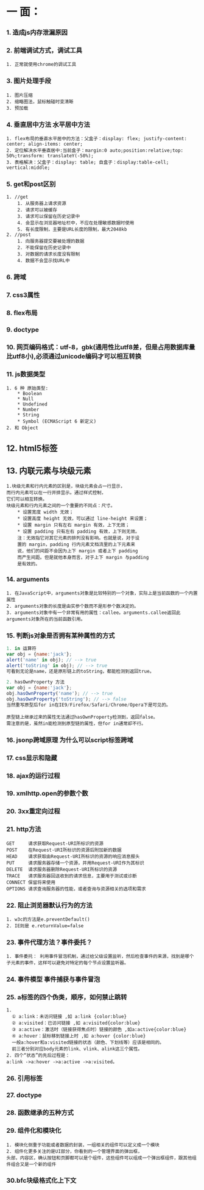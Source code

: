 # 一 面：
### 1. 造成js内存泄漏原因
### 2. 前端调试方式，调试工具
    1. 正常就使用chrome的调试工具

### 3. 图片处理手段
    1. 图片压缩
    2. 缩略图法，鼠标触碰时变清晰
    3. 预加载
### 4. 垂直居中方法  水平居中方法
    1. flex布局的垂直水平居中的方法：父盒子：display: flex; justify-content: center; align-items: center;
    2. 定位解决水平垂直居中:当前盒子：margin:0 auto;position:relative;top: 50%;transform: translateY(-50%);
    3. 表格解决：父盒子：display: table; 自盒子：display:table-cell; vertical:middle;
### 5. get和post区别
    1. //get
        1. 从服务器上请求资源
        2. 请求可以被缓存
        3. 请求可以保留在历史记录中
        4. 会显示在浏览器地址栏中，不应在处理敏感数据时使用
        5. 有长度限制，主要是URL长度的限制，最大2048kb
    2. //post
        1. 向服务器提交要被处理的数据
        2. 不能保留在历史记录中
        3. 对数据的请求长度没有限制
        4. 数据不会显示找URL中
### 6. 跨域
### 7. css3属性
### 8. flex布局
### 9. doctype
### 10. 网页编码格式：utf-8，gbk(通用性比utf8差，但是占用数据库量比utf8小),必须通过unicode编码才可以相互转换
### 11. js数据类型
    1. 6 种 原始类型:
        * Boolean
        * Null
        * Undefined
        * Number
        * String
        * Symbol (ECMAScript 6 新定义)
    2. 和 Object
## 12. html5标签
## 13. 内联元素与块级元素
    1.块级元素和行内元素的区别是，块级元素会占一行显示，
    而行内元素可以在一行并排显示。通过样式控制，
    它们可以相互转换。
    块级元素和行内元素之间的一个重要的不同点：尺寸。
        * 设置宽度 width 无效；
        * 设置高度 height 无效，可以通过 line-height 来设置；
        * 设置 margin 只有左右 margin 有效，上下无效；
        * 设置 padding 只有左右 padding 有效，上下则无效。
        注：无效指它对其它元素的排列没有影响。也就是说，对于设
        置的 margin，padding 行内元素文档流里的上下元素来
        说，他们的间距不会因为上下 margin 或者上下 padding
        而产生间距。但是就他本身而言，对于上下 margin 与padding
        是有效的。


### 14. arguments
    1. 在JavaScript中，arguments对象是比较特别的一个对象，实际上是当前函数的一个内置属性
    2. arguments对象的长度是由实参个数而不是形参个数决定的。
    3. arguments对象中有一个非常有用的属性：callee。arguments.callee返回此arguments对象所在的当前函数引用。
### 15. 判断js对象是否拥有某种属性的方式
```JavaScript
1. in 运算符
var obj = {name:'jack'};
alert('name' in obj); // --> true
alert('toString' in obj); // --> true
可看到无论是name，还是原形链上的toString，都能检测到返回true。
```
```JavaScript
2. hasOwnProperty 方法
var obj = {name:'jack'};
obj.hasOwnProperty('name'); // --> true
obj.hasOwnProperty('toString'); // --> false
当然重写原型后for in在IE9/Firefox/Safari/Chrome/Opera下是可见的。
```
    原型链上继承过来的属性无法通过hasOwnProperty检测到，返回false。
    需注意的是，虽然in能检测到原型链的属性，但for in通常却不行。
### 16. jsonp跨域原理 为什么可以script标签跨域
### 17. css显示和隐藏
### 18. ajax的运行过程
### 19. xmlhttp.open的参数个数
### 20. 3xx重定向过程
### 21. http方法
    GET     请求获取Request-URI所标识的资源
    POST    在Request-URI所标识的资源后附加新的数据
    HEAD    请求获取由Request-URI所标识的资源的响应消息报头
    PUT     请求服务器存储一个资源，并用Request-URI作为其标识
    DELETE  请求服务器删除Request-URI所标识的资源
    TRACE   请求服务器回送收到的请求信息，主要用于测试或诊断
    CONNECT 保留将来使用
    OPTIONS 请求查询服务器的性能，或者查询与资源相关的选项和需求
### 22. 阻止浏览器默认行为的方法
    1. w3c的方法是e.preventDefault()
    2. IE则是 e.returnValue=false
### 23. 事件代理方法？事件委托？
    1. 事件委托： 利用事件冒泡机制，通过给父级设置监听，然后检查事件的来源，找到是哪个子元素的事件，这样可以避免对特定的每个节点设置监听器。
### 24. 事件模型 事件捕获与事件冒泡
### 25. a标签的四个伪类，顺序，如何禁止跳转
    1.
      ① a:link：未访问链接 ,如 a:link {color:blue}
      ② a:visited：已访问链接 ,如 a:visited{color:blue}
      ③ a:active：激活时（链接获得焦点时）链接的颜色 ,如a:active{color:blue}
      ④ a:hover：鼠标移到链接上时 ,如 a:hover {color:blue}
      一般a:hover和a:visited链接的状态（颜色、下划线等）应该是相同的。
      前三者分别对应body元素的link、vlink、alink这三个属性。
    2. 四个“状态”的先后过程是：
    a:link ->a:hover ->a:active ->a:visited。
### 26. 引用标签
### 27. doctype
### 28. 函数继承的五种方式
### 29. 组件化和模块化
    1. 模块化侧重于功能或者数据的封装，一组相关的组件可以定义成一个模块
    2. 组件化更多关注的是UI部分，你看到的一个管理界面的弹出框，
    头部，内容区，确认按钮和页脚都可以是个组件，这些组件可以组成一个弹出框组件，跟其他组件组合又是一个新的组件

### 30.bfc块级格式化上下文
